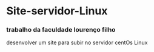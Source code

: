 # Site-servidor-Linux

<h3> trabalho da faculdade lourenço filho</h3>
<P> desenvolver um site para subir no servidor centOs Linux </p>
